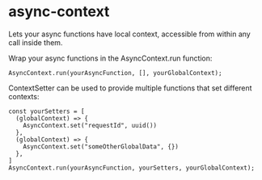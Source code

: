 # async-context
Lets your async functions have local context, accessible from within any call inside them.

Wrap your async functions in the AsyncContext.run function:

```
AsyncContext.run(yourAsyncFunction, [], yourGlobalContext);
```

ContextSetter can be used to provide multiple functions that set different contexts:

```
const yourSetters = [
  (globalContext) => {
    AsyncContext.set("requestId", uuid())
  },
  (globalContext) => {
    AsyncContext.set("someOtherGlobalData", {})
  },
]
AsyncContext.run(yourAsyncFunction, yourSetters, yourGlobalContext);
```

